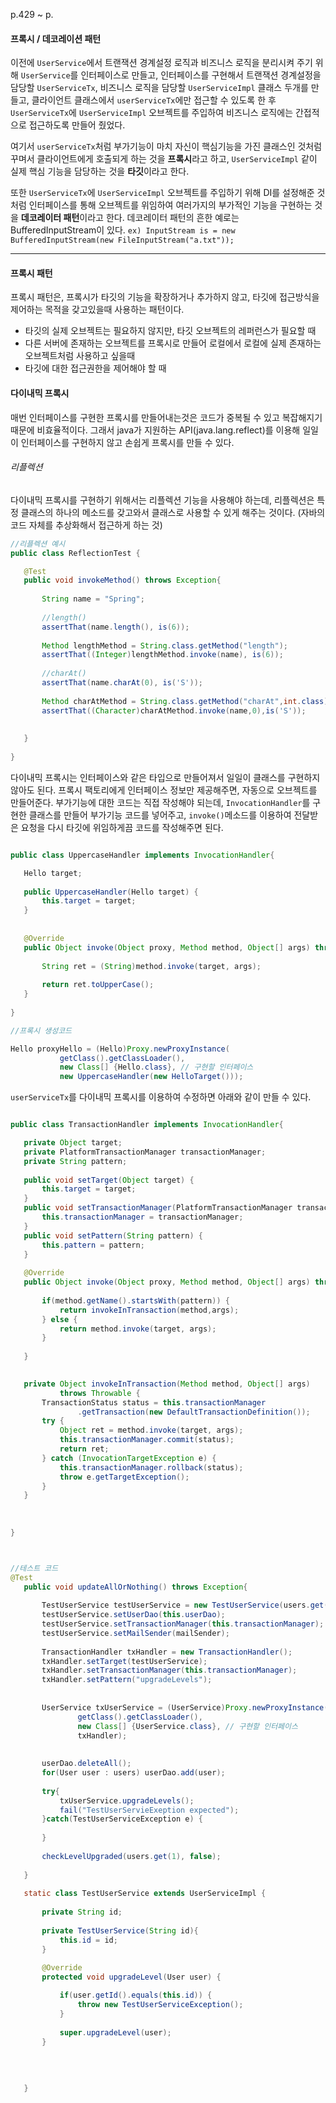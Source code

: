p.429 ~ p.

#### 프록시 / 데코레이션 패턴

이전에 `UserService`에서 트랜잭션 경계설정 로직과 비즈니스 로직을 분리시켜 주기 위해 `UserService`를 인터페이스로 만들고, 인터페이스를 구현해서
트랜잭션 경계설정을 담당할 `UserServiceTx`, 비즈니스 로직을 담당할 `UserServiceImpl` 클래스 두개를 만들고,
클라이언트 클래스에서 `userServiceTx`에만 접근할 수 있도록 한 후  `UserServiceTx`에 `UserServiceImpl` 오브젝트를 주입하여 비즈니스 로직에는 간접적으로 접근하도록 만들어 줬었다.

여기서 `userServiceTx`처럼 부가기능이 마치 자신이 핵심기능을 가진 클래스인 것처럼 꾸며서 클라이언트에게 호출되게 하는 것을 <b>프록시</b>라고 하고,
`UserServiceImpl` 같이 실제 핵심 기능을 담당하는 것을 <b>타깃</b>이라고 한다.

또한 `UserServiceTx`에 `UserServiceImpl` 오브젝트를 주입하기 위해 DI를 설정해준 것처럼 
인터페이스를 통해 오브젝트를 위임하여 여러가지의 부가적인 기능을 구현하는 것을 <b>데코레이터 패턴</b>이라고 한다.
데코레이터 패턴의 흔한 예로는 BufferedInputStream이 있다. `ex) InputStream is = new BufferedInputStream(new FileInputStream("a.txt"));`

----
#### 프록시 패턴

프록시 패턴은, 프록시가 타깃의 기능을 확장하거나 추가하지 않고, 타깃에 접근방식을 제어하는 목적을 갖고있을때 사용하는 패턴이다.
 * 타깃의 실제 오브젝트는 필요하지 않지만, 타깃 오브젝트의 레퍼런스가 필요할 때
 * 다른 서버에 존재하는 오브젝트를 프록시로 만들어 로컬에서 로컬에 실제 존재하는 오브젝트처럼 사용하고 싶을때
 * 타깃에 대한 접근권한을 제어해야 할 때
 
 #### 다이내믹 프록시
 
 매번 인터페이스를 구현한 프록시를 만들어내는것은 코드가 중복될 수 있고 복잡해지기 때문에 비효율적이다.
 그래서 java가 지원하는 API(java.lang.reflect)를 이용해 일일이 인터페이스를 구현하지 않고 손쉽게 프록시를 만들 수 있다.
 
 ###### 리플렉션 
  다이내믹 프록시를 구현하기 위해서는 리플렉션 기능을 사용해야 하는데, 리플렉션은 특정 클래스의 하나의 메소드를 갖고와서 클래스로 사용할 수 있게 해주는 것이다.
  (자바의 코드 자체를 추상화해서 접근하게 하는 것)
  
  
 ```java
 //리플렉션 예시
 public class ReflectionTest {

	@Test
	public void invokeMethod() throws Exception{
		
		String name = "Spring";
		
		//length()
		assertThat(name.length(), is(6));
		
		Method lengthMethod = String.class.getMethod("length");
		assertThat((Integer)lengthMethod.invoke(name), is(6));
		
		//charAt()
		assertThat(name.charAt(0), is('S'));
		
		Method charAtMethod = String.class.getMethod("charAt",int.class);
		assertThat((Character)charAtMethod.invoke(name,0),is('S'));
		
		
	}
	
}
 ```
 
 다이내믹 프록시는 인터페이스와 같은 타입으로 만들어져서 일일이 클래스를 구현하지 않아도 된다.
 프록시 팩토리에게 인터페이스 정보만 제공해주면, 자동으로 오브젝트를 만들어준다.
 부가기능에 대한 코드는 직접 작성해야 되는데, `InvocationHandler`를 구현한 클래스를 만들어 부가기능 코드를 넣어주고, `invoke()`메소드를 이용하여 전달받은 요청을 다시 타깃에 위임하게끔
 코드를 작성해주면 된다.
 
 
 ```java
 
 public class UppercaseHandler implements InvocationHandler{

	Hello target;
	
	public UppercaseHandler(Hello target) {
		this.target = target;
	}
	
	
	@Override
	public Object invoke(Object proxy, Method method, Object[] args) throws Throwable {
		
		String ret = (String)method.invoke(target, args);
		
		return ret.toUpperCase();
	}
	
}

//프록시 생성코드

Hello proxyHello = (Hello)Proxy.newProxyInstance(
			getClass().getClassLoader(),
			new Class[] {Hello.class}, // 구현할 인터페이스
			new UppercaseHandler(new HelloTarget())); 
 ```
 
 `userServiceTx`를 다이내믹 프록시를 이용하여 수정하면 아래와 같이 만들 수 있다.
 ```java
 
 public class TransactionHandler implements InvocationHandler{

	private Object target;
	private PlatformTransactionManager transactionManager;
	private String pattern;
	
	public void setTarget(Object target) {
		this.target = target;
	}
	public void setTransactionManager(PlatformTransactionManager transactionManager) {
		this.transactionManager = transactionManager;
	}
	public void setPattern(String pattern) {
		this.pattern = pattern;
	}
	
	@Override
	public Object invoke(Object proxy, Method method, Object[] args) throws Throwable {
		
		if(method.getName().startsWith(pattern)) {
			return invokeInTransaction(method,args);
		} else {
			return method.invoke(target, args);
		}
		
	}
	

	private Object invokeInTransaction(Method method, Object[] args)
			throws Throwable {
		TransactionStatus status = this.transactionManager
				.getTransaction(new DefaultTransactionDefinition());
		try {
			Object ret = method.invoke(target, args);
			this.transactionManager.commit(status);
			return ret;
		} catch (InvocationTargetException e) {
			this.transactionManager.rollback(status);
			throw e.getTargetException();
		}
	}
	
	
	
}



//테스트 코드
@Test
	public void updateAllOrNothing() throws Exception{
		
		TestUserService testUserService = new TestUserService(users.get(3).getId());
		testUserService.setUserDao(this.userDao);
		testUserService.setTransactionManager(this.transactionManager);
		testUserService.setMailSender(mailSender);
		
		TransactionHandler txHandler = new TransactionHandler();
		txHandler.setTarget(testUserService);
		txHandler.setTransactionManager(this.transactionManager);
		txHandler.setPattern("upgradeLevels");
		
		
		UserService txUserService = (UserService)Proxy.newProxyInstance(
				getClass().getClassLoader(),
				new Class[] {UserService.class}, // 구현할 인터페이스
				txHandler); 
		
		
		userDao.deleteAll();
		for(User user : users) userDao.add(user);
		
		try{
			txUserService.upgradeLevels();
			fail("TestUserServieExeption expected");
		}catch(TestUserServiceException e) {
			
		}
		
		checkLevelUpgraded(users.get(1), false);
		
	}
	
	static class TestUserService extends UserServiceImpl {
		
		private String id;
		
		private TestUserService(String id){
			this.id = id;
		}
		
		@Override
		protected void upgradeLevel(User user) {

			if(user.getId().equals(this.id)) {
				throw new TestUserServiceException();
			}
			
			super.upgradeLevel(user);
		}
		
		
		
		
	}




 ```
 
